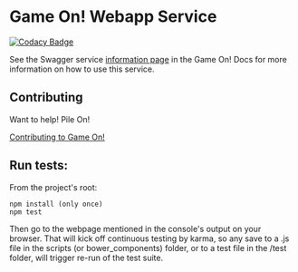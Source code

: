 # Game On! Webapp Service

[![Codacy Badge](https://api.codacy.com/project/badge/grade/97dba9bf5a944578b56831a974f225fa)](https://www.codacy.com/app/gameontext/gameon-webapp)

See the Swagger service [information page](https://gameontext.gitbooks.io/gameon-gitbook/content/microservices/webapp.html) in the Game On! Docs for more information on how to use this service.

## Contributing

Want to help! Pile On! 

[Contributing to Game On!](https://github.com/gameontext/gameon/blob/master/CONTRIBUTING.md)

## Run tests:
From the project's root:

    npm install (only once)
    npm test

Then go to the webpage mentioned in the console's output on your browser. That will kick off continuous testing by karma, so any save to a .js file in the scripts (or bower_components) folder, or to a test file in the /test folder, will trigger re-run of the test suite.
